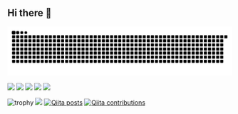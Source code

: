 ## Hi there 👋

<!--
**cappuccino3044vaps/cappuccino3044vaps** is a ✨ _special_ ✨ repository because its `README.md` (this file) appears on your GitHub profile.

Here are some ideas to get you started:

- 🔭 I’m currently working on ...
- 🌱 I’m currently learning ...
- 👯 I’m looking to collaborate on ...
- 🤔 I’m looking for help with ...
- 💬 Ask me about ...
- 📫 How to reach me: ...
- 😄 Pronouns: ...
- ⚡ Fun fact: ...
-->
![](https://raw.githubusercontent.com/cappuccino3044vaps/cappuccino3044vaps/output/github-contribution-grid-snake.svg)

![](http://github-profile-summary-cards.vercel.app/api/cards/profile-details?username=cappuccino3044vaps&theme=gruvbox)
![](http://github-profile-summary-cards.vercel.app/api/cards/repos-per-language?username=cappuccino3044vaps&theme=gruvbox)
![](http://github-profile-summary-cards.vercel.app/api/cards/most-commit-language?username=cappuccino3044vaps&theme=gruvbox)
![](http://github-profile-summary-cards.vercel.app/api/cards/stats?username=cappuccino3044vaps&theme=gruvbox)
![](http://github-profile-summary-cards.vercel.app/api/cards/productive-time?username=cappuccino3044vaps&theme=gruvbox&utcOffset=9)

![trophy](https://github-profile-trophy.vercel.app/?username=cappuccino3044&theme=gruvbox)
![](https://komarev.com/ghpvc/?username=cappuccino3044vaps&color=061ebf&style=plastic&abbreviated=true)
[![Qiita posts](https://qiita-badge.apiapi.app/s/cappuccino3044/posts.svg)](http://qiita.com/cappuccino3044)
[![Qiita contributions](https://qiita-badge.apiapi.app/s/cappuccino3044/contributions.svg)](http://qiita.com/cappuccino3044)

